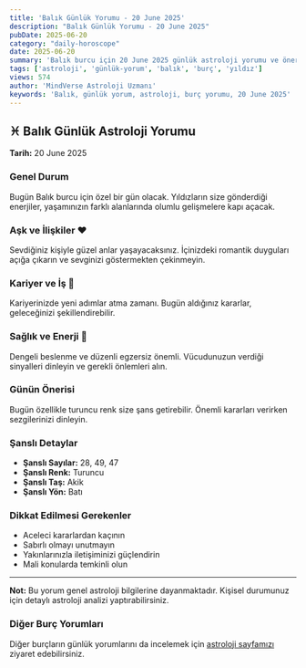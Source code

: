 ```yaml
---
title: 'Balık Günlük Yorumu - 20 June 2025'
description: "Balık Günlük Yorumu - 20 June 2025"
pubDate: 2025-06-20
category: "daily-horoscope"
date: 2025-06-20
summary: 'Balık burcu için 20 June 2025 günlük astroloji yorumu ve önerileri.'
tags: ['astroloji', 'günlük-yorum', 'balık', 'burç', 'yıldız']
views: 574
author: 'MindVerse Astroloji Uzmanı'
keywords: 'Balık, günlük yorum, astroloji, burç yorumu, 20 June 2025'
---
```


## ♓ Balık Günlük Astroloji Yorumu

**Tarih:** 20 June 2025

### Genel Durum

Bugün Balık burcu için özel bir gün olacak. Yıldızların size gönderdiği enerjiler, yaşamınızın farklı alanlarında olumlu gelişmelere kapı açacak.

### Aşk ve İlişkiler ❤️

Sevdiğiniz kişiyle güzel anlar yaşayacaksınız. İçinizdeki romantik duyguları açığa çıkarın ve sevginizi göstermekten çekinmeyin.

### Kariyer ve İş 💼

Kariyerinizde yeni adımlar atma zamanı. Bugün aldığınız kararlar, geleceğinizi şekillendirebilir.

### Sağlık ve Enerji 🌟

Dengeli beslenme ve düzenli egzersiz önemli. Vücudunuzun verdiği sinyalleri dinleyin ve gerekli önlemleri alın.

### Günün Önerisi

Bugün özellikle turuncu renk size şans getirebilir. Önemli kararları verirken sezgilerinizi dinleyin.

### Şanslı Detaylar

- **Şanslı Sayılar:** 28, 49, 47
- **Şanslı Renk:** Turuncu
- **Şanslı Taş:** Akik
- **Şanslı Yön:** Batı

### Dikkat Edilmesi Gerekenler

- Aceleci kararlardan kaçının
- Sabırlı olmayı unutmayın
- Yakınlarınızla iletişiminizi güçlendirin
- Mali konularda temkinli olun

---

**Not:** Bu yorum genel astroloji bilgilerine dayanmaktadır. Kişisel durumunuz için detaylı astroloji analizi yaptırabilirsiniz.

### Diğer Burç Yorumları

Diğer burçların günlük yorumlarını da incelemek için [astroloji sayfamızı](https://www.mindversedaily.com) ziyaret edebilirsiniz.
